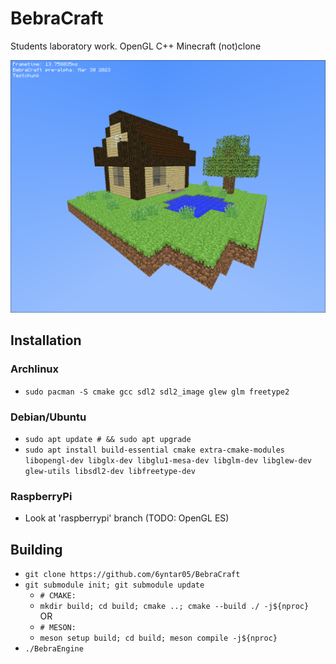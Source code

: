 # BebraCraft
Students laboratory work. OpenGL C++ Minecraft (not)clone

![BebraCraft Screenshot](/Screenshot.png?raw=true "BebraCraft")

## Installation
### Archlinux
- `sudo pacman -S cmake gcc sdl2 sdl2_image glew glm freetype2`
### Debian/Ubuntu
- `sudo apt update # && sudo apt upgrade`
- `sudo apt install build-essential cmake extra-cmake-modules libopengl-dev libglx-dev libglu1-mesa-dev libglm-dev libglew-dev glew-utils libsdl2-dev libfreetype-dev`
### RaspberryPi
- Look at 'raspberrypi' branch (TODO: OpenGL ES)

## Building
- `git clone https://github.com/6yntar05/BebraCraft`
- `git submodule init; git submodule update`
  - `# CMAKE:`
  - `mkdir build; cd build; cmake ..; cmake --build ./ -j${nproc}`
  <br>OR
  - `# MESON:`
  - `meson setup build; cd build; meson compile -j${nproc}`
- `./BebraEngine`